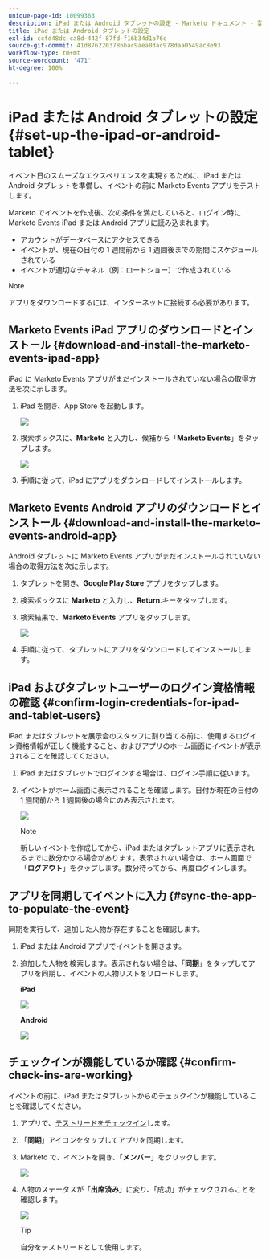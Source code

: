 ```yaml
---
unique-page-id: 10099363
description: iPad または Android タブレットの設定 - Marketo ドキュメント - 製品ドキュメント
title: iPad または Android タブレットの設定
exl-id: ccfd48dc-ca8d-442f-87fd-f16b34d1a76c
source-git-commit: 41d8762203786bac9aea03ac978daa0549ac8e93
workflow-type: tm+mt
source-wordcount: '471'
ht-degree: 100%

---
```


# iPad または Android タブレットの設定 {#set-up-the-ipad-or-android-tablet}

イベント日のスムーズなエクスペリエンスを実現するために、iPad または Android タブレットを準備し、イベントの前に Marketo Events アプリをテストします。

Marketo でイベントを作成後、次の条件を満たしていると、ログイン時に Marketo Events iPad または Android アプリに読み込まれます。

* アカウントがデータベースにアクセスできる
* イベントが、現在の日付の 1 週間前から 1 週間後までの期間にスケジュールされている
* イベントが適切なチャネル（例：ロードショー）で作成されている

>[!NOTE]
>
>アプリをダウンロードするには、インターネットに接続する必要があります。

## Marketo Events iPad アプリのダウンロードとインストール {#download-and-install-the-marketo-events-ipad-app}

iPad に Marketo Events アプリがまだインストールされていない場合の取得方法を次に示します。

1. iPad を開き、App Store を起動します。

   ![](assets/image2016-4-14-15-3a52-3a19.png)

1. 検索ボックスに、**Marketo** と入力し、候補から「**Marketo Events**」をタップします。

   ![](assets/image2016-4-14-16-3a0-3a3.png)

1. 手順に従って、iPad にアプリをダウンロードしてインストールします。

## Marketo Events Android アプリのダウンロードとインストール {#download-and-install-the-marketo-events-android-app}

Android タブレットに Marketo Events アプリがまだインストールされていない場合の取得方法を次に示します。

1. タブレットを開き、**Google Play Store** アプリをタップします。
1. 検索ボックスに **Marketo** と入力し、**Return**.キーをタップします。
1. 検索結果で、**Marketo Events** アプリをタップします。

   ![](assets/image2016-4-15-14-3a42-3a11.png)

1. 手順に従って、タブレットにアプリをダウンロードしてインストールします。

## iPad およびタブレットユーザーのログイン資格情報の確認 {#confirm-login-credentials-for-ipad-and-tablet-users}

iPad またはタブレットを展示会のスタッフに割り当てる前に、使用するログイン資格情報が正しく機能すること、およびアプリのホーム画面にイベントが表示されることを確認してください。

1. iPad またはタブレットでログインする場合は、ログイン手順に従います。
1. イベントがホーム画面に表示されることを確認します。日付が現在の日付の 1 週間前から 1 週間後の場合にのみ表示されます。

   ![](assets/image2016-4-15-15-3a29-3a0.png)

   >[!NOTE]
   >
   >新しいイベントを作成してから、iPad またはタブレットアプリに表示されるまでに数分かかる場合があります。表示されない場合は、ホーム画面で「**ログアウト**」をタップします。数分待ってから、再度ログインします。

## アプリを同期してイベントに入力 {#sync-the-app-to-populate-the-event}

同期を実行して、追加した人物が存在することを確認します。

1. iPad または Android アプリでイベントを開きます。
1. 追加した人物を検索します。表示されない場合は、「**同期**」をタップしてアプリを同期し、イベントの人物リストをリロードします。

   **iPad**

   ![](assets/image2016-4-12-14-3a25-3a13.png)

   **Android**

   ![](assets/screenshot-2016-04-15-14-14-08-sync-button.png)

## チェックインが機能しているか確認 {#confirm-check-ins-are-working}

イベントの前に、iPad またはタブレットからのチェックインが機能していることを確認してください。

1. アプリで、[テストリードをチェックイン](/help/marketo/product-docs/core-marketo-concepts/mobile-apps/event-check-in/check-people-into-your-event-from-your-tablet.md)します。
1. 「**同期**」アイコンをタップしてアプリを同期します。
1. Marketo で、イベントを開き、「**メンバー**」をクリックします。

   ![](assets/image2016-4-15-15-3a32-3a42.png)

1. 人物のステータスが「**出席済み**」に変り、「成功」がチェックされることを確認します。

   ![](assets/image2016-4-18-14-3a11-3a36.png)

   >[!TIP]
   >
   >自分をテストリードとして使用します。
